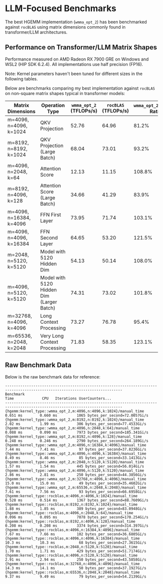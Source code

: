 # LLM-Focused Benchmarks

The best HGEMM implementation (`wmma_opt_2`) has been benchmarked against `rocBLAS` using matrix dimensions commonly found in transformer/LLM architectures.

## Performance on Transformer/LLM Matrix Shapes

Performance measured on AMD Radeon RX 7900 GRE on Windows and WSL2 (HIP SDK 6.2.4). All implementations use half precision (FP16).

Note: Kernel parameters haven't been tuned for different sizes in the following tables.

Below are benchmarks comparing my best implementation against `rocBLAS` on non-square matrix shapes typical in transformer models:

| Matrix Dimensions | Operation Type | `wmma_opt_2` (TFLOPs/s) | `rocBLAS` (TFLOPs/s) | `wmma_opt_2`/`rocBLAS` Ratio |
|------------------|----------------|-----------------|-------------------|-------------------|
| m=4096, n=4096, k=1024 | QKV Projection | 52.76 | 64.96 | 81.2% |
| m=8192, n=8192, k=1024 | QKV Projection (Large Batch) | 68.04 | 73.01 | 93.2% |
| m=4096, n=2048, k=64 | Attention Score | 12.13 | 11.15 | 108.8% |
| m=8192, n=4096, k=128 | Attention Score (Large Batch) | 34.66 | 41.29 | 83.9% |
| m=4096, n=16384, k=4096 | FFN First Layer | 73.95 | 71.74 | 103.1% |
| m=4096, n=4096, k=16384 | FFN Second Layer | 64.65 | 53.20 | 121.5% |
| m=2048, n=5120, k=5120 | Model with 5120 Hidden Dim | 54.13 | 50.14 | 108.0% |
| m=4096, n=5120, k=5120 | Model with 5120 Hidden Dim (Larger Batch) | 74.31 | 73.02 | 101.8% |
| m=32768, n=4096, k=4096 | Long Context Processing | 73.27 | 76.78 | 95.4% |
| m=65536, n=2048, k=2048 | Very Long Context Processing | 71.83 | 58.35 | 123.1% |

## Raw Benchmark Data

Below is the raw benchmark data for reference:

```
----------------------------------------------------------------------------------------------------------------------------
Benchmark                                                                  Time             CPU   Iterations UserCounters...
----------------------------------------------------------------------------------------------------------------------------
{hgemm:kernel_type::wmma_opt_2,m:4096,n:4096,k:1024}/manual_time       0.651 ms        0.660 ms         1065 bytes_per_second=72.0057Gi/s
{hgemm:kernel_type::wmma_opt_2,m:8192,n:8192,k:1024}/manual_time        2.02 ms         1.99 ms          306 bytes_per_second=77.4533Gi/s
{hgemm:kernel_type::wmma_opt_2,m:4096,n:2048,k:64}/manual_time         0.088 ms        0.090 ms         7973 bytes_per_second=185.341Gi/s
{hgemm:kernel_type::wmma_opt_2,m:8192,n:4096,k:128}/manual_time        0.248 ms        0.246 ms         2790 bytes_per_second=264.189Gi/s
{hgemm:kernel_type::wmma_opt_2,m:4096,n:16384,k:4096}/manual_time       7.44 ms         7.41 ms           97 bytes_per_second=37.8236Gi/s
{hgemm:kernel_type::wmma_opt_2,m:4096,n:4096,k:16384}/manual_time       8.49 ms         8.46 ms           85 bytes_per_second=33.1413Gi/s
{hgemm:kernel_type::wmma_opt_2,m:2048,n:5120,k:5120}/manual_time        1.57 ms         1.54 ms          445 bytes_per_second=56.014Gi/s
{hgemm:kernel_type::wmma_opt_2,m:4096,n:5120,k:5120}/manual_time        2.86 ms         2.81 ms          250 bytes_per_second=44.3856Gi/s
{hgemm:kernel_type::wmma_opt_2,m:32768,n:4096,k:4096}/manual_time       15.0 ms         15.0 ms           49 bytes_per_second=35.4602Gi/s
{hgemm:kernel_type::wmma_opt_2,m:65536,n:2048,k:2048}/manual_time       7.61 ms         7.56 ms           93 bytes_per_second=66.6958Gi/s
{hgemm:kernel_type::rocblas,m:4096,n:4096,k:1024}/manual_time          0.528 ms        0.514 ms         1367 bytes_per_second=88.7609Gi/s
{hgemm:kernel_type::rocblas,m:8192,n:8192,k:1024}/manual_time           1.88 ms         1.85 ms          389 bytes_per_second=83.0948Gi/s
{hgemm:kernel_type::rocblas,m:4096,n:2048,k:64}/manual_time            0.096 ms        0.095 ms         7078 bytes_per_second=170.254Gi/s
{hgemm:kernel_type::rocblas,m:8192,n:4096,k:128}/manual_time           0.208 ms        0.208 ms         3374 bytes_per_second=314.397Gi/s
{hgemm:kernel_type::rocblas,m:4096,n:16384,k:4096}/manual_time          7.67 ms         7.66 ms          102 bytes_per_second=36.6805Gi/s
{hgemm:kernel_type::rocblas,m:4096,n:4096,k:16384}/manual_time          10.3 ms         10.3 ms           68 bytes_per_second=27.3615Gi/s
{hgemm:kernel_type::rocblas,m:2048,n:5120,k:5120}/manual_time           1.70 ms         1.71 ms          429 bytes_per_second=51.7174Gi/s
{hgemm:kernel_type::rocblas,m:4096,n:5120,k:5120}/manual_time           2.91 ms         2.94 ms          250 bytes_per_second=43.5858Gi/s
{hgemm:kernel_type::rocblas,m:32768,n:4096,k:4096}/manual_time          14.3 ms         14.1 ms           50 bytes_per_second=37.1927Gi/s
{hgemm:kernel_type::rocblas,m:65536,n:2048,k:2048}/manual_time          9.37 ms         9.49 ms           79 bytes_per_second=54.2139Gi/s
```
